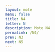 ```yaml
---
layout: mote
menu: false
title: N4
letter: N
description: Mote N4
permalink: /N4/
prev: N3
next: N5
---
```

